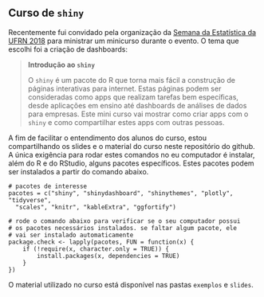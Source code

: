 ## Curso de `shiny`

Recentemente fui convidado pela organização da [Semana da Estatística da UFRN 2018](http://www.estatistica.ccet.ufrn.br/) para ministrar um minicurso durante o evento. O tema que escolhi foi a criação de dashboards:

> **Introdução ao `shiny`**
> 
> O `shiny` é um pacote do R que torna mais fácil a construção de páginas interativas para internet. Estas páginas podem ser consideradas como apps que realizam tarefas bem específicas, desde aplicações em ensino até dashboards de análises de dados para empresas. Este mini curso vai mostrar como criar apps com o `shiny` e como compartilhar estes apps com outras pessoas.

A fim de facilitar o entendimento dos alunos do curso, estou compartilhando os slides e o material do curso neste repositório do github. A única exigência para rodar estes comandos no eu computador é instalar, além do R e do RStudio, alguns pacotes específicos. Estes pacotes podem ser instalados a partir do comando abaixo.

    # pacotes de interesse
    pacotes = c("shiny", "shinydashboard", "shinythemes", "plotly", "tidyverse",
      "scales", "knitr", "kableExtra", "ggfortify")
    
    # rode o comando abaixo para verificar se o seu computador possui
    # os pacotes necessários instalados. se faltar algum pacote, ele 
    # vai ser instalado automaticamente
    package.check <- lapply(pacotes, FUN = function(x) {
        if (!require(x, character.only = TRUE)) {
            install.packages(x, dependencies = TRUE)
        }
    })
    
O material utilizado no curso está disponível nas pastas `exemplos` e `slides`.